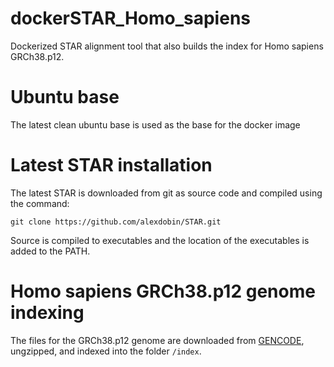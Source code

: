 # dockerSTAR_Homo_sapiens
Dockerized STAR alignment tool that also builds the index for Homo sapiens GRCh38.p12.

# Ubuntu base
The latest clean ubuntu base is used as the base for the docker image

# Latest STAR installation
The latest STAR is downloaded from git as source code and compiled using the command:

```git clone https://github.com/alexdobin/STAR.git```

Source is compiled to executables and the location of the executables is added to the PATH.

# Homo sapiens GRCh38.p12 genome indexing
The files for the GRCh38.p12 genome are downloaded from [GENCODE](gencodegenes.org/human), ungzipped, and indexed into the folder `/index`.
